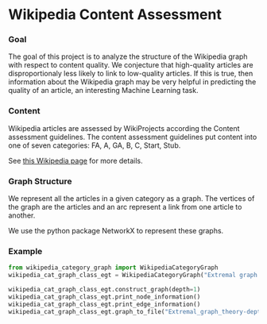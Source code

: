 # Wikipedia Content Assessment

### Goal

The goal of this project is to analyze the structure of the Wikipedia graph with respect to content quality. We conjecture that high-quality articles are disproportionaly less likely to link to low-quality articles. If this is true, then information about the Wikipedia graph may be very helpful in predicting the quality of an article, an interesting Machine Learning task.

### Content

Wikipedia articles are assessed by WikiProjects according the Content assessment guidelines. The content assessment guidelines put content into one of seven categories: FA, A, GA, B, C, Start, Stub.

See [this Wikipedia page](https://en.wikipedia.org/wiki/Wikipedia:Content_assessment) for more details.

### Graph Structure

We represent all the articles in a given category as a graph. The vertices of the graph are the articles and an arc represent a link from one article to another.

We use the python package NetworkX to represent these graphs.

### Example

```python
from wikipedia_category_graph import WikipediaCategoryGraph
wikipedia_cat_graph_class_egt = WikipediaCategoryGraph("Extremal graph theory")

wikipedia_cat_graph_class_egt.construct_graph(depth=1)
wikipedia_cat_graph_class_egt.print_node_information()
wikipedia_cat_graph_class_egt.print_edge_information()
wikipedia_cat_graph_class_egt.graph_to_file("Extremal_graph_theory-depth1-full.txt")
```